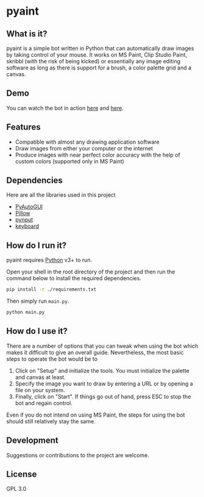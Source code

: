 # pyaint
## What is it?
pyaint is a simple bot written in Python that can automatically draw images by taking control of your mouse. It works on MS Paint, Clip Studio Paint, skribbl (with the risk of being kicked) or essentially any image editing software as long as there is support for a brush, a color palette grid and a canvas. 

## Demo

You can watch the bot in action [here](https://youtu.be/qXfUc9KuVlg) and [here](https://youtu.be/kj0iqZkIG1k).

## Features

- Compatible with almost any drawing application software
- Draw images from either your computer or the internet
- Produce images with near perfect color accuracy with the help of custom colors (supported only in MS Paint)

## Dependencies

Here are all the libraries used in this project

- [PyAutoGUI]
- [Pillow]
- [pynput]
- [keyboard]

## How do I run it?

pyaint requires [Python](https://www.python.org) v3+ to run.

Open your shell in the root directory of the project and then run the command below to install the required dependencies.

```sh
pip install -r ./requirements.txt
```

Then simply run `main.py`.

```sh
python main.py
```

## How do I use it?

There are a number of options that you can tweak when using the bot which makes it difficult to give an overall guide. Nevertheless, the most basic steps to operate the bot would be to
1. Click on "Setup" and initialize the tools. You must initialize the palette and canvas at least.
2. Specify the image you want to draw by entering a URL or by opening a file on your system.
3. Finally, click on "Start". If things go out of hand, press ESC to stop the bot and regain control.

Even if you do not intend on using MS Paint, the steps for using the bot should still relatively stay the same.

## Development

Suggestions or contributions to the project are welcome.

## License

GPL 3.0

[//]: # (These are reference links used in the body of this note and get stripped out when the markdown processor does its job. There is no need to format nicely because it shouldn't be seen. Thanks SO - http://stackoverflow.com/questions/4823468/store-comments-in-markdown-syntax)
   [PyAutoGUI]: <https://pypi.org/project/PyAutoGUI/>
   [Pillow]: <https://pypi.org/project/Pillow/>
   [pynput]: <https://pypi.org/project/pynput/>
   [keyboard]: <https://pypi.org/project/keyboard/>